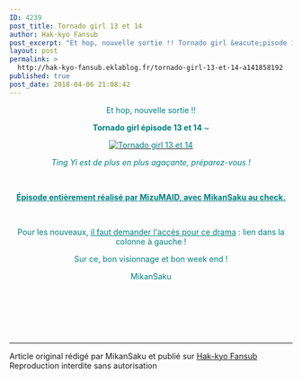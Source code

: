 ```yaml
---
ID: 4239
post_title: Tornado girl 13 et 14
author: Hak-kyo Fansub
post_excerpt: "Et hop, nouvelle sortie !! Tornado girl &eacute;pisode 13 et 14 ~ Ting Yi est de plus en plus aga&ccedil;ante, pr&eacute;parez-vous ! &nbsp; &Eacute;pisode enti&egrave;rement r&eacute;alis&eacute; par MizuMAID, avec MikanSaku au check. &nbsp; Pour les nouveaux, il faut demander l'acc&egrave;s pour ce drama : lien dans la colonne &agrave; gauche ! Sur ce, bon..."
layout: post
permalink: >
  http://hak-kyo-fansub.eklablog.fr/tornado-girl-13-et-14-a141858192
published: true
post_date: 2018-04-06 21:08:42
---
```

<p style="text-align: center;"><span style="color: #008080;">Et hop, nouvelle sortie !!</span></p>
<p style="text-align: center;"><span style="color: #008080;"><strong>Tornado girl &eacute;pisode 13 et 14</strong> ~</span></p>
<p style="text-align: center;"><a href="http://hak-kyo-fansub.eklablog.fr/the-whirlwind-girl-a126021614"><span style="color: #008080;"><img src="https://united-subs.dearclouds.com/wp-content/uploads/2018/05/de3203b7823f2943f162f8a2ee4c1efd.jpg" alt="Tornado girl 13 et 14"/></span></a></p>
<p style="text-align: center;"><em><span style="color: #008080;">Ting Yi est de plus en plus aga&ccedil;ante, pr&eacute;parez-vous !</span></em></p>
<p style="text-align: center;">&nbsp;</p>
<p style="text-align: center;"><span style="text-decoration: underline;"><strong><span style="color: #008080; text-decoration: underline;">&Eacute;pisode enti&egrave;rement r&eacute;alis&eacute; par MizuMAID, avec MikanSaku au check.</span></strong></span></p>
<p style="text-align: center;">&nbsp;</p>
<p style="text-align: center;"><span style="color: #008080;">Pour les nouveaux, <span style="text-decoration: underline;">il faut demander l'acc&egrave;s pour ce drama</span> : lien dans la colonne &agrave; gauche !</span></p>
<p style="text-align: center;"><span style="color: #008080;">Sur ce, bon visionnage et bon week end !</span></p>
<p style="text-align: center;"><span style="color: #008080;">MikanSaku</span></p>
<p>&nbsp;</p><br /><br /><br /><hr />Article original rédigé par MikanSaku et publié sur <a href="http://hak-kyo-fansub.eklablog.fr/">Hak-kyo Fansub</a> <br /> Reproduction interdite sans autorisation